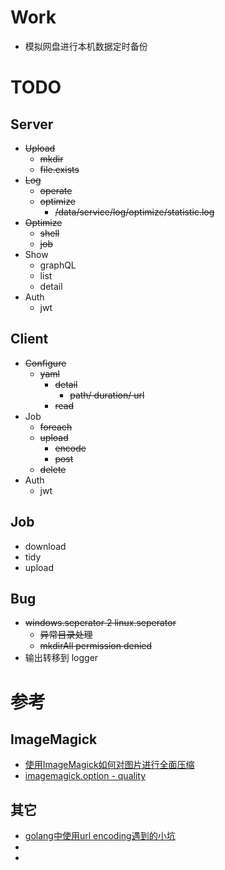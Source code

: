 # Work
- 模拟网盘进行本机数据定时备份

# TODO
## Server
- ~~Upload~~
    - ~~mkdir~~
    - ~~file.exists~~
- ~~Log~~
    - ~~operate~~
    - ~~optimize~~
        - ~~/data/service/log/optimize/statistic.log~~
- ~~Optimize~~
    - ~~shell~~
    - ~~job~~
- Show
    - graphQL
    - list
    - detail
- Auth
    - jwt

## Client
- ~~Configure~~
    - ~~yaml~~
        - ~~detail~~
            - ~~path/ duration/ url~~
        - ~~read~~
- Job
    - ~~foreach~~
    - ~~upload~~
        - ~~encode~~
        - ~~post~~
    - ~~delete~~
- Auth
    - jwt

## Job
- download
- tidy
- upload

## Bug
- ~~windows.seperator 2 linux.seperator~~
    - ~~异常目录处理~~
    - ~~mkdirAll permission denied~~
- 输出转移到 logger

# 参考
## ImageMagick
- [使用ImageMagick如何对图片进行全面压缩](https://blog.csdn.net/Shijun_Zhang/article/details/6702752)
- [imagemagick.option - quality](https://www.imagemagick.org/script/command-line-options.php#quality)

## 其它
- [golang中使用url encoding遇到的小坑](http://weakyon.com/2017/05/04/something-of-golang-url-encoding.html)
- []()
- []()